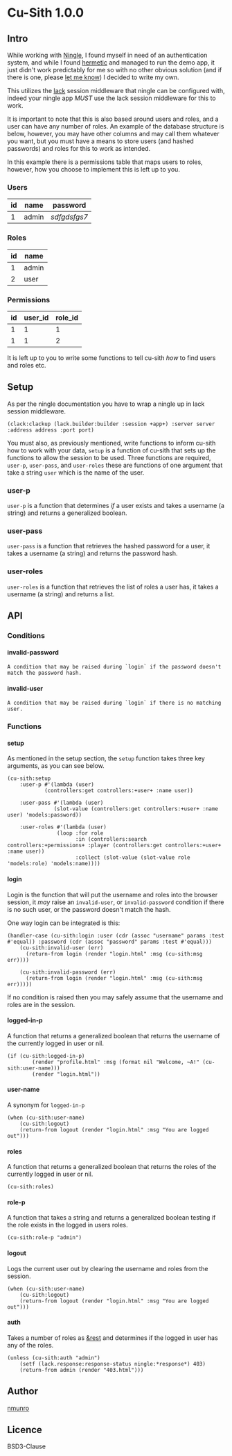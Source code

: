 # Cu-Sith 1.0.0

## Intro

While working with [Ningle](http://8arrow.org/ningle/), I found myself in need of an authentication system, and while I found [hermetic](https://github.com/eudoxia0/hermetic) and managed to run the demo app, it just didn't work predictably for me so with no other obvious solution (and if there is one, please [let me know](mailto:nmunro@duck.com)) I decided to write my own.

This utilizes the [lack](https://github.com/fukamachi/lack) session middleware that ningle can be configured with, indeed your ningle app *MUST* use the lack session middleware for this to work.

It is important to note that this is also based around users and roles, and a user can have any number of roles. An example of the database structure is below, however, you may have other columns and may call them whatever you want, but you must have a means to store users (and hashed passwords) and roles for this to work as intended.

In this example there is a permissions table that maps users to roles, however, how you choose to implement this is left up to you.

### Users

| id         | name     | password |
|--------------|-----------|------------|
| 1 | admin      | *sdfgdsfgs7*        |

### Roles

| id         | name     |
|--------------|-----------|
| 1 | admin      |
| 2 | user      |

### Permissions

| id         | user_id     | role_id |
|--------------|-----------|------------|
| 1 | 1 | 1 |
| 1 | 1 | 2 |

It is left up to you to write some functions to tell cu-sith _how_ to find users and roles etc.

## Setup

As per the ningle documentation you have to wrap a ningle up in lack session middleware.

    (clack:clackup (lack.builder:builder :session +app+) :server server :address address :port port)
    
You must also, as previously mentioned, write functions to inform cu-sith how to work with your data, `setup` is a function of cu-sith that sets up the functions to allow the session to be used. Three functions are required, `user-p`, `user-pass`, and `user-roles` these are functions of one argument that take a string `user` which is the name of the user. 

### user-p

`user-p` is a function that determines _if_ a user exists and takes a username (a string) and returns a generalized boolean.

### user-pass

`user-pass` is a function that retrieves the hashed password for a user, it takes a username (a string) and returns the password hash.

### user-roles

`user-roles` is a function that retrieves the list of roles a user has, it takes a username (a string) and returns a list.

## API

### Conditions

#### invalid-password
    
    A condition that may be raised during `login` if the password doesn't match the password hash.

#### invalid-user

    A condition that may be raised during `login` if there is no matching user.

### Functions

#### setup 

As mentioned in the setup section, the `setup` function takes three key arguments, as you can see below.

    (cu-sith:setup
        :user-p #'(lambda (user)
                (controllers:get controllers:+user+ :name user))

        :user-pass #'(lambda (user)
                   (slot-value (controllers:get controllers:+user+ :name user) 'models:password))

        :user-roles #'(lambda (user)
                    (loop :for role
                          :in (controllers:search controllers:+permissions+ :player (controllers:get controllers:+user+ :name user))
                          :collect (slot-value (slot-value role 'models:role) 'models:name))))

#### login

Login is the function that will put the username and roles into the browser session, it _may_ raise an `invalid-user`, or `invalid-password` condition if there is no such user, or the password doesn't match the hash.

One way login can be integrated is this:

    (handler-case (cu-sith:login :user (cdr (assoc "username" params :test #'equal)) :password (cdr (assoc "password" params :test #'equal)))
        (cu-sith:invalid-user (err)
          (return-from login (render "login.html" :msg (cu-sith:msg err))))

        (cu-sith:invalid-password (err)
          (return-from login (render "login.html" :msg (cu-sith:msg err)))))
          
If no condition is raised then you may safely assume that the username and roles are in the session.

#### logged-in-p 

A function that returns a generalized boolean that returns the username of the currently logged in user or nil.

    (if (cu-sith:logged-in-p)
            (render "profile.html" :msg (format nil "Welcome, ~A!" (cu-sith:user-name)))
            (render "login.html"))

#### user-name

A synonym for `logged-in-p`

    (when (cu-sith:user-name)
        (cu-sith:logout)
        (return-from logout (render "login.html" :msg "You are logged out")))

#### roles

A function that returns a generalized boolean that returns the roles of the currently logged in user or nil.

    (cu-sith:roles)

#### role-p 

A function that takes a string and returns a generalized boolean testing if the role exists in the logged in users roles. 

    (cu-sith:role-p "admin")

#### logout

Logs the current user out by clearing the username and roles from the session.

    (when (cu-sith:user-name)
        (cu-sith:logout)
        (return-from logout (render "login.html" :msg "You are logged out")))

#### auth

Takes a number of roles as [&rest](http://clhs.lisp.se/Body/03_da.htm#AMrest) and determines if the logged in user has any of the roles.

    (unless (cu-sith:auth "admin")
        (setf (lack.response:response-status ningle:*response*) 403)
        (return-from admin (render "403.html")))

## Author

[nmunro](https://nmunro.github.io)

## Licence

BSD3-Clause
